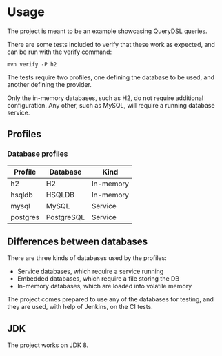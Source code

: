 # Usage

The project is meant to be an example showcasing QueryDSL queries.

There are some tests included to verify that these work as expected, and can be run with the verify command:

```
mvn verify -P h2
```

The tests require two profiles, one defining the database to be used, and another defining the provider.

Only the in-memory databases, such as H2, do not require additional configuration. Any other, such as MySQL, will require a running database service.

## Profiles

### Database profiles

| Profile  | Database   | Kind      |
|----------|------------|-----------|
| h2       | H2         | In-memory |
| hsqldb   | HSQLDB     | In-memory |
| mysql    | MySQL      | Service   |
| postgres | PostgreSQL | Service   |

## Differences between databases

There are three kinds of databases used by the profiles:

* Service databases, which require a service running
* Embedded databases, which require a file storing the DB
* In-memory databases, which are loaded into volatile memory

The project comes prepared to use any of the databases for testing, and they are used, with help of Jenkins, on the CI tests.

## JDK

The project works on JDK 8.
